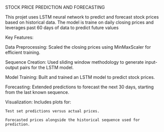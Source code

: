 STOCK PRICE PREDICTION AND FORECASTING

This projet uses LSTM neural network to predict and forecast stock prices based on historical data.
The model is traine on daily closing prices and leverages past 60 days of data to predict future values

Key Features:

  Data Preprocessing: Scaled the closing prices using MinMaxScaler for efficient training.

  Sequence Creation: Used sliding window methodology to generate input-output pairs for the LSTM model.
  
  Model Training: Built and trained an LSTM model to predict stock prices.
  
  Forecasting: Extended predictions to forecast the next 30 days, starting from the last known sequence.
  
  Visualization: Includes plots for:
  
    Test set predictions versus actual prices.
    
    Forecasted prices alongside the historical sequence used for prediction.
